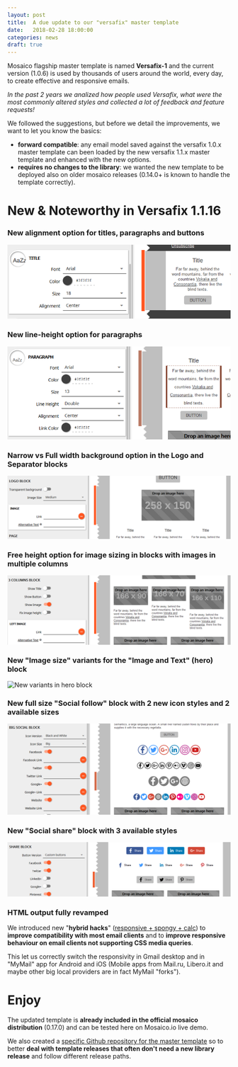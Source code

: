 ```yaml
---
layout: post
title:  A due update to our "versafix" master template
date:   2018-02-28 18:00:00
categories: news
draft: true
---
```


Mosaico flagship master template is named **Versafix-1** and the current version (1.0.6) is used by thousands of users around the world, every day, to create effective and responsive emails.

*In the past 2 years we analized how people used Versafix, what were the most commonly altered styles and collected a lot of feedback and feature requests!*

We followed the suggestions, but before we detail the improvements, we want to let you know the basics:

- **forward compatible**: any email model saved against the versafix 1.0.x master template can been loaded by the new versafix 1.1.x master template and enhanced with the new options.
- **requires no changes to the library**: we wanted the new template to be deployed also on older mosaico releases (0.14.0+ is known to handle the template correctly).

# New & Noteworthy in Versafix 1.1.16

### New alignment option for titles, paragraphs and buttons

![Title, Text and Buttons alignments](/assets/images/versafix-1.1-alignments.png)

### New line-height option for paragraphs

![Line-height](/assets/images/versafix-1.1-lineheight.png)

### Narrow vs Full width background option in the Logo and Separator blocks

![Block background](/assets/images/versafix-1.1-backgrounds.png)

### Free height option for image sizing in blocks with images in multiple columns

![Non-Fixed Image heights option](/assets/images/versafix-1.1-free-img-heights.png)

### New "Image size" variants for the "Image and Text" (hero) block

![New variants in hero block](/assets/images/versafix-1.1-image-text-variants.png)

### New full size "Social follow" block with 2 new icon styles and 2 available sizes

![Social follow block](/assets/images/versafix-1.1-social-follow.png)

### New "Social share" block with 3 available styles

![Social share block](/assets/images/versafix-1.1-social-share.png)

### HTML output fully revamped

We introduced new "**hybrid hacks**" ([responsive + spongy + calc](https://mosaico.io/email-client-tricks/fab4-responsive-beyond-gmail/)) to **improve compatibility with most email clients** and to **improve responsive behaviour on email clients not supporting CSS media queries**.

This let us correctly switch the responsivity in Gmail desktop and in "MyMail" app for Android and iOS (Mobile apps from Mail.ru, Libero.it and maybe other big local providers are in fact MyMail "forks").

# Enjoy

The updated template is **already included in the official mosaico distribution** (0.17.0) and can be tested here on Mosaico.io live demo.

We also created a [specific Github repository for the master template](https://github.com/voidlabs/versafix-template) so to better **deal with template releases that often don't need a new library release** and follow different release paths.
